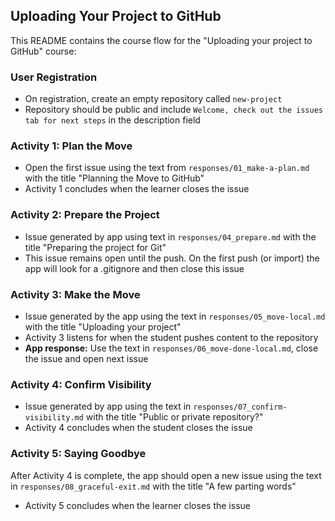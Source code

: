 ## Uploading Your Project to GitHub

This README contains the course flow for the "Uploading your project to GitHub" course:

### User Registration

- On registration, create an empty repository called `new-project`
- Repository should be public and include `Welcome, check out the issues tab for next steps` in the description field

###  Activity 1: Plan the Move

- Open the first issue using the text from `responses/01_make-a-plan.md` with the title "Planning the Move to GitHub"
- Activity 1 concludes when the learner closes the issue

### Activity 2: Prepare the Project
- Issue generated by app using text in `responses/04_prepare.md` with the title "Preparing the project for Git"
- This issue remains open until the push. On the first push (or import) the app will look for a .gitignore and then close this issue

### Activity 3: Make the Move

- Issue generated by the app using the text in `responses/05_move-local.md` with the title "Uploading your project"
- Activity 3 listens for when the student pushes content to the repository
- **App response:** Use the text in `responses/06_move-done-local.md`, close the issue and open next issue

### Activity 4: Confirm Visibility

- Issue generated by app using the text in `responses/07_confirm-visibility.md` with the title "Public or private repository?"
- Activity 4 concludes when the student closes the issue

### Activity 5: Saying Goodbye

After Activity 4 is complete, the app should open a new issue using the text in `responses/08_graceful-exit.md` with the title "A few parting words"
- Activity 5 concludes when the learner closes the issue
